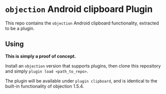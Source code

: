 # `objection` Android clipboard Plugin #

This repo contains the `objection` Android clipboard functionality, extracted to be a plugin.

## Using ##

__This is simply a proof of concept.__

Install an `objection` version that supports plugins, then clone this repository and simply `plugin load <path_to_repo>`.

The plugin will be available under `plugin clipboard`, and is identical to the built-in functionality of objection 1.5.4.